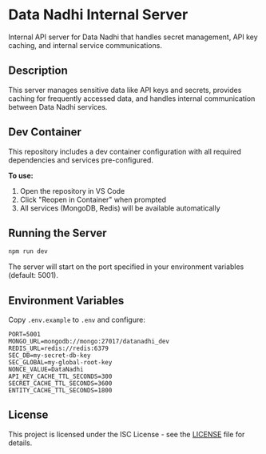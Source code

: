 # Data Nadhi Internal Server

Internal API server for Data Nadhi that handles secret management, API key caching, and internal service communications.

## Description

This server manages sensitive data like API keys and secrets, provides caching for frequently accessed data, and handles internal communication between Data Nadhi services.

## Dev Container

This repository includes a dev container configuration with all required dependencies and services pre-configured.

**To use:**
1. Open the repository in VS Code
2. Click "Reopen in Container" when prompted
3. All services (MongoDB, Redis) will be available automatically

## Running the Server

```bash
npm run dev
```

The server will start on the port specified in your environment variables (default: 5001).

## Environment Variables

Copy `.env.example` to `.env` and configure:

```env
PORT=5001
MONGO_URL=mongodb://mongo:27017/datanadhi_dev
REDIS_URL=redis://redis:6379
SEC_DB=my-secret-db-key
SEC_GLOBAL=my-global-root-key
NONCE_VALUE=DataNadhi
API_KEY_CACHE_TTL_SECONDS=300
SECRET_CACHE_TTL_SECONDS=3600
ENTITY_CACHE_TTL_SECONDS=1800
```

## License

This project is licensed under the ISC License - see the [LICENSE](LICENSE) file for details.
